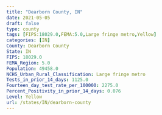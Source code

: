 ```yaml
---
title: "Dearborn County, IN"
date: 2021-05-05
draft: false
type: county
tags: [FIPS:18029.0,FEMA:5.0,Large fringe metro,Yellow]
categories: [IN]
County: Dearborn County
State: IN
FIPS: 18029.0
FEMA_Region: 5.0
Population: 49458.0
NCHS_Urban_Rural_Classification: Large fringe metro
Tests_in_prior_14_days: 1125.0
Fourteen_day_test_rate_per_100000: 2275.0
Percent_Positivity_in_prior_14_days: 0.076
Level: Yellow
url: /states/IN/dearborn-county
---
```



